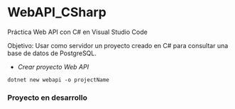 # WebAPI_CSharp
Práctica Web API con C# en Visual Studio Code

Objetivo: Usar como servidor un proyecto creado en C# para consultar una base de datos de PostgreSQL.   

- *Crear proyecto Web API*   
 <pre><code>dotnet new webapi -o projectName
</code></pre>

### Proyecto en desarrollo
